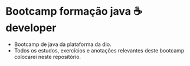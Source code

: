# Bootcamp formação java :coffee: developer
- Bootcamp de java da plataforma da dio.
- Todos os estudos, exercícios e anotações relevantes deste bootcamp colocarei neste repositório.
